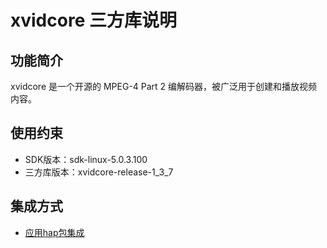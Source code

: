# xvidcore 三方库说明
## 功能简介
xvidcore  是一个开源的 MPEG-4 Part 2 编解码器，被广泛用于创建和播放视频内容。
## 使用约束
- SDK版本：sdk-linux-5.0.3.100
- 三方库版本：xvidcore-release-1_3_7

## 集成方式
+ [应用hap包集成](docs/hap_integrate.md)

